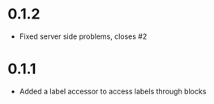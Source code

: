 # 0.1.2

* Fixed server side problems, closes #2

# 0.1.1
* Added a label accessor to access labels through blocks